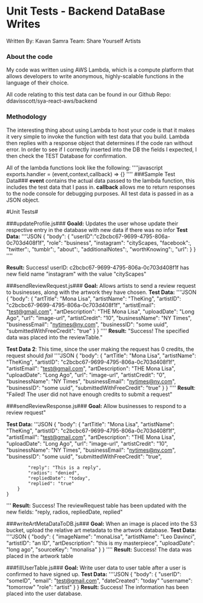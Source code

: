 # Unit Tests - Backend DataBase Writes
Written By: Kavan Samra
Team: Share Yourself Artists

### About the code ###
My code was written using AWS Lambda, which is a compute platform that allows
developers to write anonymous, highly-scalable functions in the language of their choice.

All code relating to this test data can be found in our Github Repo: ddavisscott/sya-react-aws/backend

### Methodology ###
The interesting thing about using Lambda to host your code is that it makes it very
simple to invoke the function with test data that you build. Lambda then replies with a 
response object that determines if the code ran without error. 
In order to see if I correctly inserted into the DB the fields I expected, I then check the TEST Database for confirmation.

All of the lambda functions look like the following:
''''javascript
    exports.handler = (event,context,callback) => {}
''''
###Sample Test Data###
**event** contains the actual data passed to the lambda function, this includes the test data
that I pass in. **callback** allows me to return responses to the node console for debugging
purposes. 
All test data is passed in as a JSON object.


#Unit Tests#

###updateProfile.js###
**Goald:** Updates the user whose update their respective entry in the 
database with new data if there was no infor
**Test Data:**
''''JSON
    {
        "body": {
            "userID":"c2bcbc67-9699-4795-806a-0c703d408f1f",
            "role": "business",
            "instagram": "cityScapes,
            "facebook":,
            "twitter":,
            "tumblr":,
            "about":,
            "additionalNotes":,
            "worthKnowing":,
            "url":
        }
    }
''''

**Result:** 
Success! 
userID: c2bcbc67-9699-4795-806a-0c703d408f1f 
has new field name "instagram" with the value "cityScapes"


###sendReviewRequest.js###
**Goal:** Allows artists to send a review request to businesses, along with the artwork they have chosen.
**Test Data:**
''''JSON
    {
        "body": {
            "artTitle": "Mona Lisa",
            "artistName": "TheKing",
            "artistID": "c2bcbc67-9699-4795-806a-0c703d408f1f",
            "artistEmail": "test@gmail.com",
            "artDescription": "THE Mona Lisa",
            "uploadDate": "Long Ago",
            "url": "image-url",
            "artistCredit": "10",
            "businessName": "NY Times",
            "businessEmail": "nytimes@ny.com",
            "businessID": "some uuid",
            "submittedWithFreeCredit": "true"
        }
    }
''''
**Result:** "Success! The specified data was placed into the reviewTable."

**Test Data 2**:
This time, since the user making the request has 0 credits, the request should *fail*
''''JSON
    {
        "body": {
            "artTitle": "Mona Lisa",
            "artistName": "TheKing",
            "artistID": "c2bcbc67-9699-4795-806a-0c703d408f1f",
            "artistEmail": "test@gmail.com",
            "artDescription": "THE Mona Lisa",
            "uploadDate": "Long Ago",
            "url": "image-url",
            "artistCredit": "0",
            "businessName": "NY Times",
            "businessEmail": "nytimes@ny.com",
            "businessID": "some uuid",
            "submittedWithFreeCredit": "true"
        }
    }
''''
**Result**: "Failed! The user did not have enough credits to submit a request"

###sendReviewResponse.js###
**Goal:** Allow businesses to respond to a review request"

**Test Data:**
'''JSON
    {
        "body": {
            "artTitle": "Mona Lisa",
            "artistName": "TheKing",
            "artistID": "c2bcbc67-9699-4795-806a-0c703d408f1f",
            "artistEmail": "test@gmail.com",
            "artDescription": "THE Mona Lisa",
            "uploadDate": "Long Ago",
            "url": "image-url",
            "artistCredit": "10",
            "businessName": "NY Times",
            "businessEmail": "nytimes@ny.com",
            "businessID": "some uuid",
            "submittedWithFreeCredit": "true",

            "reply": "This is a reply",
            "radios": "denied",
            "repliedDate": "today",
            "replied": "true"
        }
    }
'''
**Result:** Success! The reviewRequest table has been updated with the new fields: "reply, radios, repliedDate, replied"

###writeArtMetaDataToDB.js###
**Goal:** When an image is placed into the S3 bucket, upload the relative art metadata to
the artwork database.
**Test Data:**
''''JSON
    {
        "body": {
            "imageName": "monaLisa",
            "artistName": "Leo Davinci",
            "artistID": "an ID",
            "artDescription": "this is my masterpiece",
            "uploadDate": "long ago",
            "sourceKey": "monalisa"
        }
    }
''''
**Result:** Success! The data was placed in the artwork table

###fillUserTable.js###
**Goal:** Write user data to user table after a user is confirmed to have signed up.
**Test Data:** 
''''JSON
    {
        "body": {
            "userID": "someID",
            "email": "test@gmail.com",
            "dateCreated": "today"
            "username": "tomorrow"
            "role": "artist"
        }
    }
**Result:** Success! The information has been placed into the user database.

